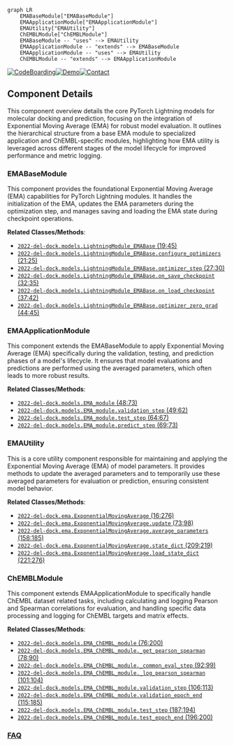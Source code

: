 ```mermaid
graph LR
    EMABaseModule["EMABaseModule"]
    EMAApplicationModule["EMAApplicationModule"]
    EMAUtility["EMAUtility"]
    ChEMBLModule["ChEMBLModule"]
    EMABaseModule -- "uses" --> EMAUtility
    EMAApplicationModule -- "extends" --> EMABaseModule
    EMAApplicationModule -- "uses" --> EMAUtility
    ChEMBLModule -- "extends" --> EMAApplicationModule
```
[![CodeBoarding](https://img.shields.io/badge/Generated%20by-CodeBoarding-9cf?style=flat-square)](https://github.com/CodeBoarding/CodeBoarding)[![Demo](https://img.shields.io/badge/Try%20our-Demo-blue?style=flat-square)](https://www.codeboarding.org/demo)[![Contact](https://img.shields.io/badge/Contact%20us%20-%20contact@codeboarding.org-lightgrey?style=flat-square)](mailto:contact@codeboarding.org)

## Component Details

This component overview details the core PyTorch Lightning models for molecular docking and prediction, focusing on the integration of Exponential Moving Average (EMA) for robust model evaluation. It outlines the hierarchical structure from a base EMA module to specialized application and ChEMBL-specific modules, highlighting how EMA utility is leveraged across different stages of the model lifecycle for improved performance and metric logging.

### EMABaseModule
This component provides the foundational Exponential Moving Average (EMA) capabilities for PyTorch Lightning modules. It handles the initialization of the EMA, updates the EMA parameters during the optimization step, and manages saving and loading the EMA state during checkpoint operations.


**Related Classes/Methods**:

- <a href="https://github.com/insitro/insitro-research/blob/master/2022-del-dock/models.py#L19-L45" target="_blank" rel="noopener noreferrer">`2022-del-dock.models.LightningModule_EMABase` (19:45)</a>
- <a href="https://github.com/insitro/insitro-research/blob/master/2022-del-dock/models.py#L21-L25" target="_blank" rel="noopener noreferrer">`2022-del-dock.models.LightningModule_EMABase.configure_optimizers` (21:25)</a>
- <a href="https://github.com/insitro/insitro-research/blob/master/2022-del-dock/models.py#L27-L30" target="_blank" rel="noopener noreferrer">`2022-del-dock.models.LightningModule_EMABase.optimizer_step` (27:30)</a>
- <a href="https://github.com/insitro/insitro-research/blob/master/2022-del-dock/models.py#L32-L35" target="_blank" rel="noopener noreferrer">`2022-del-dock.models.LightningModule_EMABase.on_save_checkpoint` (32:35)</a>
- <a href="https://github.com/insitro/insitro-research/blob/master/2022-del-dock/models.py#L37-L42" target="_blank" rel="noopener noreferrer">`2022-del-dock.models.LightningModule_EMABase.on_load_checkpoint` (37:42)</a>
- <a href="https://github.com/insitro/insitro-research/blob/master/2022-del-dock/models.py#L44-L45" target="_blank" rel="noopener noreferrer">`2022-del-dock.models.LightningModule_EMABase.optimizer_zero_grad` (44:45)</a>


### EMAApplicationModule
This component extends the EMABaseModule to apply Exponential Moving Average (EMA) specifically during the validation, testing, and prediction phases of a model's lifecycle. It ensures that model evaluations and predictions are performed using the averaged parameters, which often leads to more robust results.


**Related Classes/Methods**:

- <a href="https://github.com/insitro/insitro-research/blob/master/2022-del-dock/models.py#L48-L73" target="_blank" rel="noopener noreferrer">`2022-del-dock.models.EMA_module` (48:73)</a>
- <a href="https://github.com/insitro/insitro-research/blob/master/2022-del-dock/models.py#L49-L62" target="_blank" rel="noopener noreferrer">`2022-del-dock.models.EMA_module.validation_step` (49:62)</a>
- <a href="https://github.com/insitro/insitro-research/blob/master/2022-del-dock/models.py#L64-L67" target="_blank" rel="noopener noreferrer">`2022-del-dock.models.EMA_module.test_step` (64:67)</a>
- <a href="https://github.com/insitro/insitro-research/blob/master/2022-del-dock/models.py#L69-L73" target="_blank" rel="noopener noreferrer">`2022-del-dock.models.EMA_module.predict_step` (69:73)</a>


### EMAUtility
This is a core utility component responsible for maintaining and applying the Exponential Moving Average (EMA) of model parameters. It provides methods to update the averaged parameters and to temporarily use these averaged parameters for evaluation or prediction, ensuring consistent model behavior.


**Related Classes/Methods**:

- <a href="https://github.com/insitro/insitro-research/blob/master/2022-del-dock/ema.py#L16-L276" target="_blank" rel="noopener noreferrer">`2022-del-dock.ema.ExponentialMovingAverage` (16:276)</a>
- <a href="https://github.com/insitro/insitro-research/blob/master/2022-del-dock/ema.py#L73-L98" target="_blank" rel="noopener noreferrer">`2022-del-dock.ema.ExponentialMovingAverage.update` (73:98)</a>
- <a href="https://github.com/insitro/insitro-research/blob/master/2022-del-dock/ema.py#L158-L185" target="_blank" rel="noopener noreferrer">`2022-del-dock.ema.ExponentialMovingAverage.average_parameters` (158:185)</a>
- <a href="https://github.com/insitro/insitro-research/blob/master/2022-del-dock/ema.py#L209-L219" target="_blank" rel="noopener noreferrer">`2022-del-dock.ema.ExponentialMovingAverage.state_dict` (209:219)</a>
- <a href="https://github.com/insitro/insitro-research/blob/master/2022-del-dock/ema.py#L221-L276" target="_blank" rel="noopener noreferrer">`2022-del-dock.ema.ExponentialMovingAverage.load_state_dict` (221:276)</a>


### ChEMBLModule
This component extends EMAApplicationModule to specifically handle ChEMBL dataset related tasks, including calculating and logging Pearson and Spearman correlations for evaluation, and handling specific data processing and logging for ChEMBL targets and matrix effects.


**Related Classes/Methods**:

- <a href="https://github.com/insitro/insitro-research/blob/master/2022-del-dock/models.py#L76-L200" target="_blank" rel="noopener noreferrer">`2022-del-dock.models.EMA_ChEMBL_module` (76:200)</a>
- <a href="https://github.com/insitro/insitro-research/blob/master/2022-del-dock/models.py#L78-L90" target="_blank" rel="noopener noreferrer">`2022-del-dock.models.EMA_ChEMBL_module._get_pearson_spearman` (78:90)</a>
- <a href="https://github.com/insitro/insitro-research/blob/master/2022-del-dock/models.py#L92-L99" target="_blank" rel="noopener noreferrer">`2022-del-dock.models.EMA_ChEMBL_module._common_eval_step` (92:99)</a>
- <a href="https://github.com/insitro/insitro-research/blob/master/2022-del-dock/models.py#L101-L104" target="_blank" rel="noopener noreferrer">`2022-del-dock.models.EMA_ChEMBL_module._log_pearson_spearman` (101:104)</a>
- <a href="https://github.com/insitro/insitro-research/blob/master/2022-del-dock/models.py#L106-L113" target="_blank" rel="noopener noreferrer">`2022-del-dock.models.EMA_ChEMBL_module.validation_step` (106:113)</a>
- <a href="https://github.com/insitro/insitro-research/blob/master/2022-del-dock/models.py#L115-L185" target="_blank" rel="noopener noreferrer">`2022-del-dock.models.EMA_ChEMBL_module.validation_epoch_end` (115:185)</a>
- <a href="https://github.com/insitro/insitro-research/blob/master/2022-del-dock/models.py#L187-L194" target="_blank" rel="noopener noreferrer">`2022-del-dock.models.EMA_ChEMBL_module.test_step` (187:194)</a>
- <a href="https://github.com/insitro/insitro-research/blob/master/2022-del-dock/models.py#L196-L200" target="_blank" rel="noopener noreferrer">`2022-del-dock.models.EMA_ChEMBL_module.test_epoch_end` (196:200)</a>




### [FAQ](https://github.com/CodeBoarding/GeneratedOnBoardings/tree/main?tab=readme-ov-file#faq)